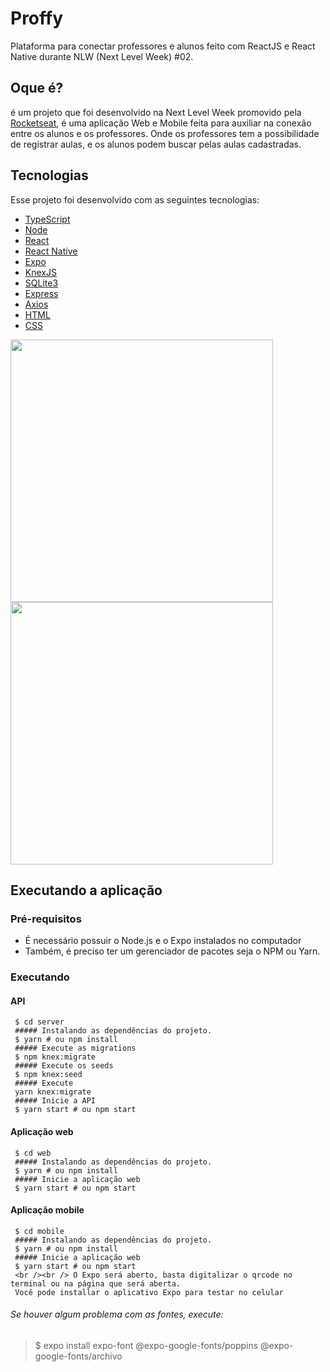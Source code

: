 # Proffy
Plataforma para conectar professores e alunos feito com ReactJS e React Native durante NLW (Next Level Week) #02. 

## Oque é?
é um projeto que foi desenvolvido na Next Level Week promovido pela [Rocketseat](https://rocketseat.com.br), é uma aplicação Web e Mobile feita para auxiliar na conexão entre os alunos e os professores. Onde os professores tem a possibilidade de registrar aulas, e os alunos podem buscar pelas aulas cadastradas.


## Tecnologias
Esse projeto foi desenvolvido com as seguintes tecnologias:

* [TypeScript](https://www.typescriptlang.org/)
* [Node](https://nodejs.org/en/)
* [React](https://reactjs.org/)
* [React Native](https://reactnative.dev/)
* [Expo](https://expo.io/)
* [KnexJS](http://knexjs.org/)
* [SQLite3](https://www.sqlite.org/index.html)
* [Express](https://expressjs.com/)
* [Axios](https://github.com/axios/axios)
* [HTML](https://www.w3schools.com/html/)
* [CSS](https://www.w3schools.com/css/)

<img src="https://github.com/NicolasMorenoAlves/Proffy/blob/master/screenshots/web/Home.png" width="420"/> <img src="https://github.com/NicolasMorenoAlves/Proffy/blob/master/screenshots/web/Sem%20resultados.png" width="420"/> 



## Executando a aplicação
### Pré-requisitos
- É necessário possuir o Node.js e o Expo instalados no computador
- Também, é preciso ter um gerenciador de pacotes seja o NPM ou Yarn.
### Executando  


  #### API
  ```
   $ cd server
   ##### Instalando as dependências do projeto.
   $ yarn # ou npm install
   ##### Execute as migrations
   $ npm knex:migrate
   ##### Execute os seeds
   $ npm knex:seed
   ##### Execute
   yarn knex:migrate
   ##### Inicie a API
   $ yarn start # ou npm start
  ```
  #### Aplicação web
  ```
   $ cd web
   ##### Instalando as dependências do projeto.
   $ yarn # ou npm install
   ##### Inicie a aplicação web
   $ yarn start # ou npm start
  ```
  
  #### Aplicação mobile
  ```
   $ cd mobile
   ##### Instalando as dependências do projeto.
   $ yarn # ou npm install
   ##### Inicie a aplicação web
   $ yarn start # ou npm start
   <br /><br /> O Expo será aberto, basta digitalizar o qrcode no terminal ou na página que será aberta.
   Você pode installar o aplicativo Expo para testar no celular
  ```
  ###### Se houver algum problema com as fontes, execute: 
  > $ expo install expo-font @expo-google-fonts/poppins @expo-google-fonts/archivo
  
  

